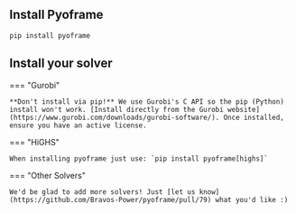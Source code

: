 ## Install Pyoframe
```
pip install pyoframe
```

## Install your solver

=== "Gurobi"

    **Don't install via pip!** We use Gurobi's C API so the pip (Python) install won't work. [Install directly from the Gurobi website](https://www.gurobi.com/downloads/gurobi-software/). Once installed, ensure you have an active license. 

=== "HiGHS"

    When installing pyoframe just use: `pip install pyoframe[highs]`

=== "Other Solvers"
    
    We'd be glad to add more solvers! Just [let us know](https://github.com/Bravos-Power/pyoframe/pull/79) what you'd like :)

